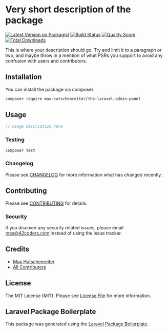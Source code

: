 # Very short description of the package

[![Latest Version on Packagist](https://img.shields.io/packagist/v/the42coders/the-laravel-admin-panel.svg?style=flat-square)](https://packagist.org/packages/the42coders/the-laravel-admin-panel)
[![Build Status](https://img.shields.io/travis/the42coders/the-laravel-admin-panel/master.svg?style=flat-square)](https://travis-ci.org/the42coders/the-laravel-admin-panel)
[![Quality Score](https://img.shields.io/scrutinizer/g/the42coders/the-laravel-admin-panel.svg?style=flat-square)](https://scrutinizer-ci.com/g/the42coders/the-laravel-admin-panel)
[![Total Downloads](https://img.shields.io/packagist/dt/the42coders/the-laravel-admin-panel.svg?style=flat-square)](https://packagist.org/packages/the42coders/the-laravel-admin-panel)

This is where your description should go. Try and limit it to a paragraph or two, and maybe throw in a mention of what PSRs you support to avoid any confusion with users and contributors.

## Installation

You can install the package via composer:

```bash
composer require max-hutschenreiter/the-laravel-admin-panel
```

## Usage

``` php
// Usage description here
```

### Testing

``` bash
composer test
```

### Changelog

Please see [CHANGELOG](CHANGELOG.md) for more information what has changed recently.

## Contributing

Please see [CONTRIBUTING](CONTRIBUTING.md) for details.

### Security

If you discover any security related issues, please email max@42coders.com instead of using the issue tracker.

## Credits

- [Max Hutschenreiter](https://github.com/max-hutschenreiter)
- [All Contributors](../../contributors)

## License

The MIT License (MIT). Please see [License File](LICENSE.md) for more information.

## Laravel Package Boilerplate

This package was generated using the [Laravel Package Boilerplate](https://laravelpackageboilerplate.com).
